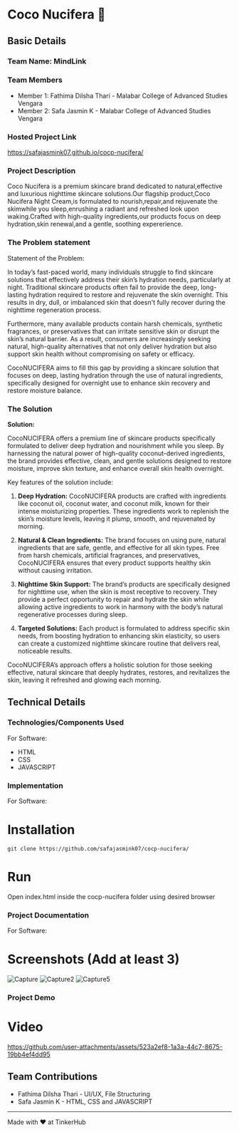 #  Coco Nucifera 🎯


## Basic Details
### Team Name: MindLink


### Team Members
- Member 1: Fathima Dilsha Thari - Malabar College of Advanced Studies Vengara
- Member 2: Safa Jasmin K - Malabar College of Advanced Studies Vengara

### Hosted Project Link
https://safajasmink07.github.io/cocp-nucifera/

### Project Description
Coco Nucifera is a premium skincare brand dedicated to natural,effective and luxurious nighttime skincare solutions.Our flagship product,Coco Nucifera Night Cream,is formulated to nourish,repair,and rejuvenate the skimwhile you sleep,enrushing a radiant and refreshed look upon waking.Crafted with high-quality ingredients,our products focus on deep hydration,skin renewal,and a gentle, soothing expererience.

### The Problem statement

Statement of the Problem:

In today’s fast-paced world, many individuals struggle to find skincare solutions that effectively address their skin’s hydration needs, particularly at night. Traditional skincare products often fail to provide the deep, long-lasting hydration required to restore and rejuvenate the skin overnight. This results in dry, dull, or imbalanced skin that doesn't fully recover during the nighttime regeneration process.

Furthermore, many available products contain harsh chemicals, synthetic fragrances, or preservatives that can irritate sensitive skin or disrupt the skin’s natural barrier. As a result, consumers are increasingly seeking natural, high-quality alternatives that not only deliver hydration but also support skin health without compromising on safety or efficacy.

CocoNUCIFERA aims to fill this gap by providing a skincare solution that focuses on deep, lasting hydration through the use of natural ingredients, specifically designed for overnight use to enhance skin recovery and restore moisture balance.

### The Solution
**Solution:**

CocoNUCIFERA offers a premium line of skincare products specifically formulated to deliver deep hydration and nourishment while you sleep. By harnessing the natural power of high-quality coconut-derived ingredients, the brand provides effective, clean, and gentle solutions designed to restore moisture, improve skin texture, and enhance overall skin health overnight.

Key features of the solution include:

1. **Deep Hydration:** CocoNUCIFERA products are crafted with ingredients like coconut oil, coconut water, and coconut milk, known for their intense moisturizing properties. These ingredients work to replenish the skin’s moisture levels, leaving it plump, smooth, and rejuvenated by morning.

2. **Natural & Clean Ingredients:** The brand focuses on using pure, natural ingredients that are safe, gentle, and effective for all skin types. Free from harsh chemicals, artificial fragrances, and preservatives, CocoNUCIFERA ensures that every product supports healthy skin without causing irritation.

3. **Nighttime Skin Support:** The brand’s products are specifically designed for nighttime use, when the skin is most receptive to recovery. They provide a perfect opportunity to repair and hydrate the skin while allowing active ingredients to work in harmony with the body’s natural regenerative processes during sleep.

4. **Targeted Solutions:** Each product is formulated to address specific skin needs, from boosting hydration to enhancing skin elasticity, so users can create a customized nighttime skincare routine that delivers real, noticeable results.

CocoNUCIFERA’s approach offers a holistic solution for those seeking effective, natural skincare that deeply hydrates, restores, and revitalizes the skin, leaving it refreshed and glowing each morning.


## Technical Details
### Technologies/Components Used
For Software:
- HTML
- CSS
- JAVASCRIPT

### Implementation
For Software:
# Installation
```
git clone https://github.com/safajasmink07/cocp-nucifera/
```

# Run
Open index.html inside the cocp-nucifera folder using desired browser

### Project Documentation
For Software:

# Screenshots (Add at least 3)
![Capture](https://github.com/user-attachments/assets/0be105c0-775c-4b04-9bbd-ddd3b2c3dfea)
![Capture2](https://github.com/user-attachments/assets/311c2946-5048-4a03-aade-38f08de9fc96)
![Capture5](https://github.com/user-attachments/assets/e225b233-7e4d-44d5-8e91-3a2c6ff346fd)


### Project Demo
# Video
https://github.com/user-attachments/assets/523a2ef8-1a3a-44c7-8675-19bb4ef4dd95

## Team Contributions
- Fathima Dilsha Thari - UI/UX, File Structuring
- Safa Jasmin K - HTML, CSS and JAVASCRIPT

---
Made with ❤️ at TinkerHub
